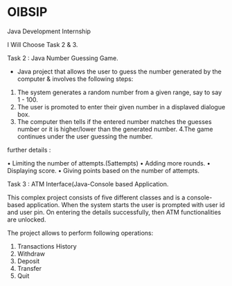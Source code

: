 # OIBSIP
Java Development Internship

I Will Choose Task 2 & 3.

Task 2 : Java Number Guessing Game.
- Java project that allows the user to guess the number generated by the computer & involves the following steps:

 1. The system generates a random          number from a given range, say to say 1 - 100.
 2. The user is promoted to enter           their given number in a displaved         dialogue box.
 3. The computer then tells if the         entered number matches the guesses        number or it is higher/lower than         the generated number.
 4.The game continues under the user      guessing the number.

  further details : 
  
• Limiting the number of attempts.(5attempts)
• Adding more rounds.
• Displaying score.
• Giving points based on the number of attempts.
  
Task 3 : ATM Interface(Java-Console       based Application.
  
This complex project consists of five   different classes and is a console-  based application. When the system starts the user is prompted with user id and user pin. On entering the details successfully, then ATM functionalities are unlocked. 

The project allows to perform following operations:

1. Transactions History
2. Withdraw
3. Deposit
4. Transfer
5. Quit
  
